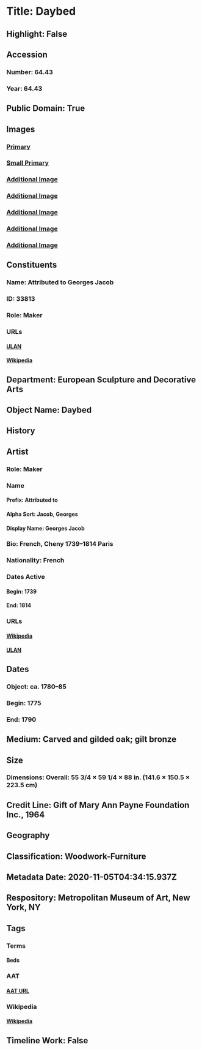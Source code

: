 # Title: Daybed
## Highlight: False
## Accession
### Number: 64.43
### Year: 64.43
## Public Domain: True
## Images
### [Primary](https://images.metmuseum.org/CRDImages/es/original/MM62904.jpg)
### [Small Primary](https://images.metmuseum.org/CRDImages/es/web-large/MM62904.jpg)
### [Additional Image](https://images.metmuseum.org/CRDImages/es/original/180131.jpg)
### [Additional Image](https://images.metmuseum.org/CRDImages/es/original/180130.jpg)
### [Additional Image](https://images.metmuseum.org/CRDImages/es/original/180129.jpg)
### [Additional Image](https://images.metmuseum.org/CRDImages/es/original/180128.jpg)
### [Additional Image](https://images.metmuseum.org/CRDImages/es/original/180127.jpg)
## Constituents
### Name: Attributed to Georges Jacob
### ID: 33813
### Role: Maker
### URLs
#### [ULAN](http://vocab.getty.edu/page/ulan/500115031)
#### [Wikipedia](https://www.wikidata.org/wiki/Q503567)
## Department: European Sculpture and Decorative Arts
## Object Name: Daybed
## History
## Artist
### Role: Maker
### Name
#### Prefix: Attributed to
#### Alpha Sort: Jacob, Georges
#### Display Name: Georges Jacob
### Bio: French, Cheny 1739–1814 Paris
### Nationality: French
### Dates Active
#### Begin: 1739
#### End: 1814
### URLs
#### [Wikipedia](https://www.wikidata.org/wiki/Q503567)
#### [ULAN](http://vocab.getty.edu/page/ulan/500115031)
## Dates
### Object: ca. 1780–85
### Begin: 1775
### End: 1790
## Medium: Carved and gilded oak; gilt bronze
## Size
### Dimensions: Overall: 55 3/4 × 59 1/4 × 88 in. (141.6 × 150.5 × 223.5 cm)
## Credit Line: Gift of Mary Ann Payne Foundation Inc., 1964
## Geography
## Classification: Woodwork-Furniture
## Metadata Date: 2020-11-05T04:34:15.937Z
## Respository: Metropolitan Museum of Art, New York, NY
## Tags
### Terms
#### Beds
### AAT
#### [AAT URL](http://vocab.getty.edu/page/aat/300038697)
### Wikipedia
#### [Wikipedia]()
## Timeline Work: False